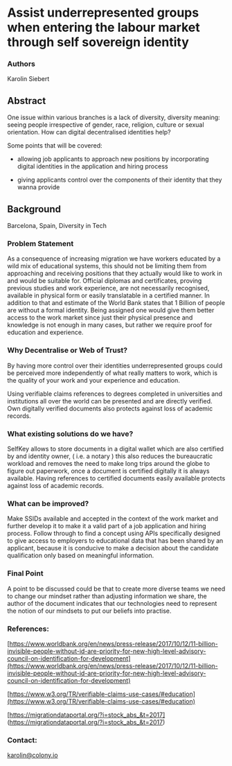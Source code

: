 # Assist underrepresented groups when entering the labour market through self sovereign identity

### Authors

Karolin Siebert

## Abstract

One issue within various branches is a lack of diversity, diversity meaning: seeing people irrespective of gender, race, religion, culture or sexual orientation. How can digital decentralised identities help?

Some points that will be covered:

-   allowing job applicants to approach new positions by incorporating digital identities in the application and hiring process

-   giving applicants control over the components of their identity that they wanna provide

## Background

Barcelona, Spain, Diversity in Tech

### Problem Statement

As a consequence of increasing migration we have workers educated by a wild mix of educational systems, this should not be limiting them from approaching and receiving positions that they actually would like to work in and would be suitable for. Official diplomas and certificates, proving previous studies and work experience, are not necessarily recognised, available in physical form or easily translatable in a certified manner. In addition to that and estimate of the World Bank states that 1 Billion of people are without a formal identity. Being assigned one would give them better access to the work market since just their physical presence and knowledge is not enough in many cases, but rather we require proof for education and experience.

### Why Decentralise or Web of Trust?

By having more control over their identities underrepresented groups could be perceived more independently of what really matters to work, which is the quality of your work and your experience and education.

Using verifiable claims references to degrees completed in universities and institutions all over the world can be presented and are directly verified. Own digitally verified documents also protects against loss of academic records.

### What existing solutions do we have?

SelfKey allows to store documents in a digital wallet which are also certified by and identity owner, ( i.e. a notary ) this also reduces the bureaucratic workload and removes the need to make long trips around the globe to figure out paperwork, once a document is certified digitally it is always available. Having references to certified documents easily available protects against loss of academic records.

### What can be improved?

Make SSIDs available and accepted in the context of the work market and further develop it to make it a valid part of a job application and hiring process. Follow through to find a concept using APIs specifically designed to give access to employers to educational data that has been shared by an applicant, because it is conducive to make a decision about the candidate qualification only based on meaningful information.

### Final Point

 A point to be discussed could be that to create more diverse teams we need to change our mindset  rather than adjusting information we share, the author of the document indicates that our technologies need to represent the notion of our mindsets to put our beliefs into practise.

### References:
[https://www.worldbank.org/en/news/press-release/2017/10/12/11-billion-invisible-people-without-id-are-priority-for-new-high-level-advisory-council-on-identification-for-development](https://www.worldbank.org/en/news/press-release/2017/10/12/11-billion-invisible-people-without-id-are-priority-for-new-high-level-advisory-council-on-identification-for-development)

[https://www.w3.org/TR/verifiable-claims-use-cases/#education](https://www.w3.org/TR/verifiable-claims-use-cases/#education)

[https://migrationdataportal.org/?i=stock_abs_&t=2017]
(https://migrationdataportal.org/?i=stock_abs_&t=2017)

### Contact:
karolin@colony.io
